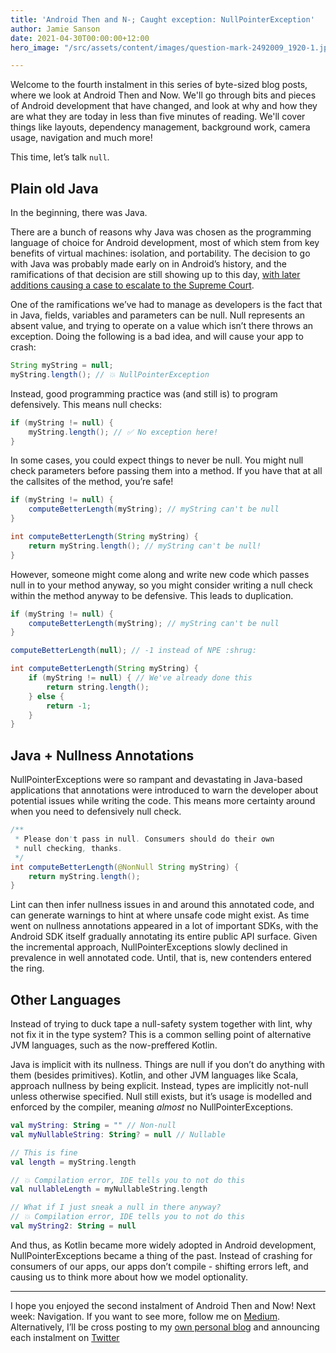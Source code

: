 ```yaml
---
title: 'Android Then and N-; Caught exception: NullPointerException'
author: Jamie Sanson
date: 2021-04-30T00:00:00+12:00
hero_image: "/src/assets/content/images/question-mark-2492009_1920-1.jpg"

---
```

Welcome to the fourth instalment in this series of byte-sized blog posts, where we look at Android Then and Now. We'll go through bits and pieces of Android development that have changed, and look at why and how they are what they are today in less than five minutes of reading. We'll cover things like layouts, dependency management, background work, camera usage, navigation and much more!

This time, let’s talk `null`.

## Plain old Java

In the beginning, there was Java.

There are a bunch of reasons why Java was chosen as the programming language of choice for Android development, most of which stem from key benefits of virtual machines: isolation, and portability. The decision to go with Java was probably made early on in Android’s history, and the ramifications of that decision are still showing up to this day, [with later additions causing a case to escalate to the Supreme Court](https://en.wikipedia.org/wiki/Google_LLC_v._Oracle_America,_Inc.).

One of the ramifications we’ve had to manage as developers is the fact that in Java, fields, variables and parameters can be null. Null represents an absent value, and trying to operate on a value which isn’t there throws an exception. Doing the following is a bad idea, and will cause your app to crash:

```java
String myString = null;
myString.length(); // 💥 NullPointerException
```

Instead, good programming practice was (and still is) to program defensively. This means null checks:

```java
if (myString != null) {
    myString.length(); // ✅ No exception here!
}
```

In some cases, you could expect things to never be null. You might null check parameters before passing them into a method. If you have that at all the callsites of the method, you’re safe!

```java
if (myString != null) {
    computeBetterLength(myString); // myString can't be null
}

int computeBetterLength(String myString) {
	return myString.length(); // myString can't be null!
}
```

However, someone might come along and write new code which passes null in to your method anyway, so you might consider writing a null check within the method anyway to be defensive. This leads to duplication.

```java
if (myString != null) {
    computeBetterLength(myString); // myString can't be null
}

computeBetterLength(null); // -1 instead of NPE :shrug:

int computeBetterLength(String myString) {
	if (myString != null) { // We've already done this
		return string.length();
	} else {
		return -1;
	}
}
```

## Java + Nullness Annotations

NullPointerExceptions were so rampant and devastating in Java-based applications that annotations were introduced to warn the developer about potential issues while writing the code. This means more certainty around when you need to defensively null check.

```java
/**
 * Please don't pass in null. Consumers should do their own 
 * null checking, thanks.
 */
int computeBetterLength(@NonNull String myString) {
	return myString.length();
}
```

Lint can then infer nullness issues in and around this annotated code, and can generate warnings to hint at where unsafe code might exist. As time went on nullness annotations appeared in a lot of important SDKs, with the Android SDK itself gradually annotating its entire public API surface. Given the incremental approach, NullPointerExceptions slowly declined in prevalence in well annotated code. Until, that is, new contenders entered the ring.

## Other Languages

Instead of trying to duck tape a null-safety system together with lint, why not fix it in the type system? This is a common selling point of alternative JVM languages, such as the now-preffered Kotlin.

Java is implicit with its nullness. Things are null if you don’t do anything with them (besides primitives). Kotlin, and other JVM languages like Scala, approach nullness by being explicit. Instead, types are implicitly not-null unless otherwise specified. Null still exists, but it’s usage is modelled and enforced by the compiler, meaning _almost_ no NullPointerExceptions.

```kt
val myString: String = "" // Non-null
val myNullableString: String? = null // Nullable

// This is fine
val length = myString.length 

// 💥 Compilation error, IDE tells you to not do this
val nullableLength = myNullableString.length 

// What if I just sneak a null in there anyway?
// 💥 Compilation error, IDE tells you to not do this
val myString2: String = null 
```

And thus, as Kotlin became more widely adopted in Android development,  NullPointerExceptions became a thing of the past. Instead of crashing for consumers of our apps, our apps don’t compile - shifting errors left, and causing us to think more about how we model optionality.

***

I hope you enjoyed the second instalment of Android Then and Now! Next week: Navigation. If you want to see more, follow me on [Medium](https://medium.com/@jamiesanson). Alternatively, I’ll be cross posting to my [own personal blog](https://jamie.sanson.dev) and announcing each instalment on [Twitter](https://twitter.com/jamiesanson)